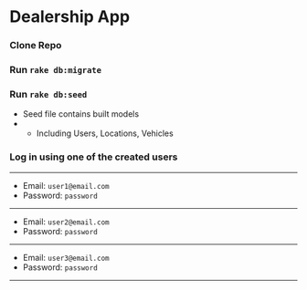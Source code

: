 # Dealership App

### Clone Repo
### Run `rake db:migrate`
### Run `rake db:seed`
* Seed file contains built models
* * Including Users, Locations, Vehicles 
### Log in using one of the created users

-----------------
* Email: `user1@email.com`
* Password: `password`
-----------------
* Email: `user2@email.com`
* Password: `password`
-----------------
* Email: `user3@email.com`
* Password: `password`
-----------------

